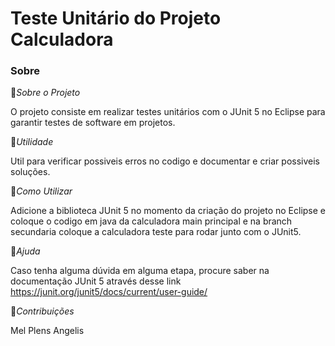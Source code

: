 # Teste Unitário do Projeto Calculadora



### Sobre 

:small_blue_diamond:*Sobre o Projeto* 

O projeto consiste em realizar testes unitários com o JUnit 5 no Eclipse para garantir testes de software em projetos.

:small_blue_diamond:*Utilidade*

Util para verificar possiveis erros no codigo e documentar e criar possiveis soluções.

:small_blue_diamond:*Como Utilizar*

Adicione a biblioteca JUnit 5 no momento da criação do projeto no Eclipse e coloque o codigo em java da calculadora main principal e na branch secundaria coloque a calculadora teste para rodar junto com o JUnit5.

:small_blue_diamond:*Ajuda*

Caso tenha alguma dúvida em alguma etapa, procure saber na documentação JUnit 5 através desse link https://junit.org/junit5/docs/current/user-guide/

:small_blue_diamond:*Contribuições*

Mel Plens Angelis







